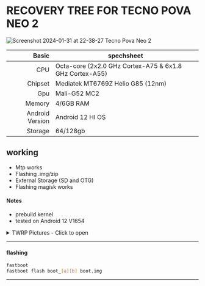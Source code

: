 # RECOVERY TREE FOR TECNO POVA NEO 2
![Screenshot 2024-01-31 at 22-38-27 Tecno Pova Neo 2](https://github.com/DH-HEART048/twrp_tecno_pova-neo-2/assets/137413988/78a55151-f1ba-47e1-9109-7cf41ae1d29d)

| Basic         | spechsheet |
|--------------:|-----------|
|CPU            | Octa-core (2x2.0 GHz Cortex-A75 & 6x1.8 GHz Cortex-A55)|
|Chipset        | Mediatek MT6769Z Helio G85 (12nm)    |
|Gpu            | Mali-G52 MC2      |
|Memory         |4/6GB RAM
|Android Version|Android 12 HI OS|
|Storage        |64/128gb|

## working
- Mtp works
- Flashing .img/zip
- External Storage (SD and OTG)
- Flashing magisk works 

#### Notes
- prebuild kernel
- tested on Android 12 V1654

</p>
</details>

<details><summary>TWRP Pictures - Click to open</summary>
<p>

![photo1706266591](https://github.com/DH-HEART048/twrp_tecno_pova-neo-2/assets/137413988/e8af63aa-26bb-4eac-be57-a61447bcf4fd)
![photo1706266591(1)](https://github.com/DH-HEART048/twrp_tecno_pova-neo-2/assets/137413988/f8a9f4a2-29da-43cc-9f32-85f801ce1993)
![photo1706266591(2)](https://github.com/DH-HEART048/twrp_tecno_pova-neo-2/assets/137413988/2857c9f5-ae9e-4512-88f2-fd302dd44ee4)
![photo1706266591(3)](https://github.com/DH-HEART048/twrp_tecno_pova-neo-2/assets/137413988/ab79dc09-cc26-4b11-9447-8b23d5215e46)
![photo1706266591(4)](https://github.com/DH-HEART048/twrp_tecno_pova-neo-2/assets/137413988/ba22cda0-bb25-492b-a18c-3ecca7e64547)
![photo1706266591(5)](https://github.com/DH-HEART048/twrp_tecno_pova-neo-2/assets/137413988/1ea29327-c8ad-4294-a043-c95d4e6ea31c)

</p>
</details>

-----
#### flashing

```bash
fastboot
fastboot flash boot_[a][b] boot.img
```

-----
